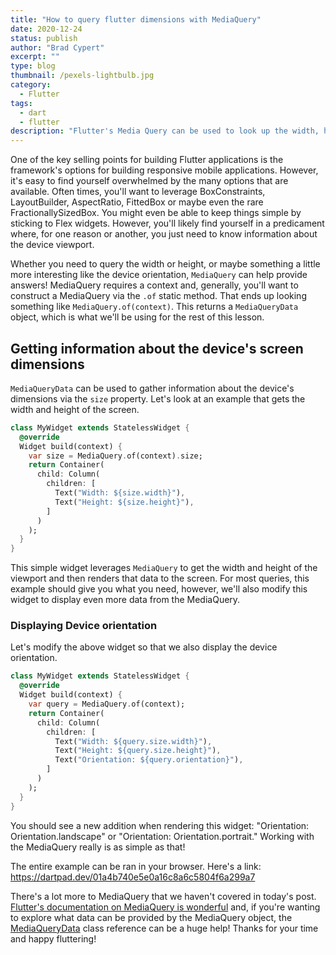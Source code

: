 ```yaml
---
title: "How to query flutter dimensions with MediaQuery"
date: 2020-12-24
status: publish
author: "Brad Cypert"
excerpt: ""
type: blog
thumbnail: /pexels-lightbulb.jpg
category:
  - Flutter
tags:
  - dart
  - flutter
description: "Flutter's Media Query can be used to look up the width, height and more of your applications context and the user's device."
---
```


One of the key selling points for building Flutter applications is the framework's options for building responsive mobile applications. However, it's easy to find yourself overwhelmed by the many options that are available. Often times, you'll want to leverage BoxConstraints, LayoutBuilder, AspectRatio, FittedBox or maybe even the rare FractionallySizedBox. You might even be able to keep things simple by sticking to Flex widgets. However, you'll likely find yourself in a predicament where, for one reason or another, you just need to know information about the device viewport.

Whether you need to query the width or height, or maybe something a little more interesting like the device orientation, `MediaQuery` can help provide answers! MediaQuery requires a context and, generally, you'll want to construct a MediaQuery via the `.of` static method. That ends up looking something like `MediaQuery.of(context)`. This returns a `MediaQueryData` object, which is what we'll be using for the rest of this lesson.

## Getting information about the device's screen dimensions

`MediaQueryData` can be used to gather information about the device's dimensions via the `size` property. Let's look at an example that gets the width and height of the screen.

```dart
class MyWidget extends StatelessWidget {
  @override
  Widget build(context) {
    var size = MediaQuery.of(context).size;
    return Container(
      child: Column(
        children: [
          Text("Width: ${size.width}"),
          Text("Height: ${size.height}"),
        ]
      )
    );
  }
}
```

This simple widget leverages `MediaQuery` to get the width and height of the viewport and then renders that data to the screen. For most queries, this example should give you what you need, however, we'll also modify this widget to display even more data from the MediaQuery.

### Displaying Device orientation

Let's modify the above widget so that we also display the device orientation.

```dart
class MyWidget extends StatelessWidget {
  @override
  Widget build(context) {
    var query = MediaQuery.of(context);
    return Container(
      child: Column(
        children: [
          Text("Width: ${query.size.width}"),
          Text("Height: ${query.size.height}"),
          Text("Orientation: ${query.orientation}"),
        ]
      )
    );
  }
}
```

You should see a new addition when rendering this widget: "Orientation: Orientation.landscape" or "Orientation: Orientation.portrait." Working with the MediaQuery really is as simple as that!

<HeadsUp>
    The entire example can be ran in your browser. Here's a link: <a target="_blank" href="https://dartpad.dev/01a4b740e5e0a16c8a6c5804f6a299a7?">https://dartpad.dev/01a4b740e5e0a16c8a6c5804f6a299a7</a>
</HeadsUp>

There's a lot more to MediaQuery that we haven't covered in today's post. [Flutter's documentation on MediaQuery is wonderful](https://api.flutter.dev/flutter/widgets/MediaQuery-class.html) and, if you're wanting to explore what data can be provided by the MediaQuery object, the [MediaQueryData](https://api.flutter.dev/flutter/widgets/MediaQueryData-class.html) class reference can be a huge help! Thanks for your time and happy fluttering!

